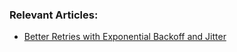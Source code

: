 ### Relevant Articles:
- [Better Retries with Exponential Backoff and Jitter](https://www.baeldung.com/resilience4j-backoff-jitter)
